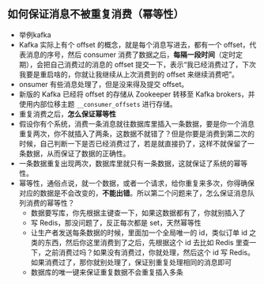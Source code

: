## 如何保证消息不被重复消费（幂等性）

* 举例kafka
* Kafka 实际上有个 offset 的概念，就是每个消息写进去，都有一个 offset，代表消息的序号，然后 consumer 消费了数据之后，**每隔一段时间**（定时定期），会把自己消费过的消息的 offset 提交一下，表示“我已经消费过了，下次我要是重启啥的，你就让我继续从上次消费到的 offset 来继续消费吧”。
* onsumer 有些消息处理了，但是没来得及提交 offset。
* 新版的 Kafka 已经将 offset 的存储从 Zookeeper 转移至 Kafka brokers，并使用内部位移主题 `__consumer_offsets` 进行存储。
* 重复消费之后，**怎么保证幂等性**
* 假设你有个系统，消费一条消息就往数据库里插入一条数据，要是你一个消息重复两次，你不就插入了两条，这数据不就错了？但是你要是消费到第二次的时候，自己判断一下是否已经消费过了，若是就直接扔了，这样不就保留了一条数据，从而保证了数据的正确性。
* 一条数据重复出现两次，数据库里就只有一条数据，这就保证了系统的幂等性。
* 幂等性，通俗点说，就一个数据，或者一个请求，给你重复来多次，你得确保对应的数据是不会改变的，**不能出错**。所以第二个问题来了，怎么保证消息队列消费的幂等性？
  * 数据要写库，你先根据主键查一下，如果这数据都有了，你就别插入了
  * 写 Redis，那没问题了，反正每次都是 set，天然幂等性
  * 让生产者发送每条数据的时候，里面加一个全局唯一的 id，类似订单 id 之类的东西，然后你这里消费到了之后，先根据这个 id 去比如 Redis 里查一下，之前消费过吗？如果没有消费过，你就处理，然后这个 id 写 Redis。如果消费过了，那你就别处理了，保证别重复处理相同的消息即可
  * 数据库的唯一键来保证重复数据不会重复插入多条